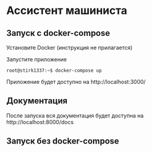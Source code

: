 # Ассистент машиниста
## Запуск с docker-compose

Установите Docker (инструкция не прилагается)

Запустите приложение 

```console
root@stirk1337:~$ docker-compose up
```

Приложение будет доступно на http://localhost:3000/

## Документация

После запуска вся документация будет доступна на http://localhost:8000/docs

## Запуск без docker-compose




